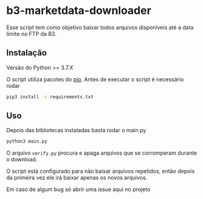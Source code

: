 # b3-marketdata-downloader

Esse script tem como objetivo baixar todos arquivos disponíveis até a data limite no FTP da B3.

## Instalação

Versão do Python >= 3.7.X

O script utiliza pacotes do [pip](https://pip.pypa.io/en/stable/). Antes de executar o script é necessário rodar

```bash
pip3 install -r requirements.txt
```

## Uso

Depois das bibliotecas instaladas basta rodar o main.py

```bash
python3 main.py
```

O arquivo ```verify.py``` procura e apaga arquivos que se corromperam durante o download.

O script está configurado para não baixar arquivos repetidos, então depois da primeira vez ele irá baixar apenas os novos arquivos.

Em caso de algum bug só abrir uma issue aqui no projeto
